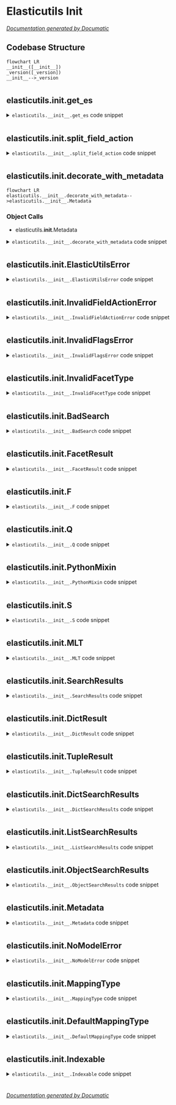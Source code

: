 # Elasticutils Init

[_Documentation generated by Documatic_](https://www.documatic.com)

<!---Documatic-section-Codebase Structure-start--->
## Codebase Structure

<!---Documatic-block-system_architecture-start--->
```mermaid
flowchart LR
__init__([__init__])
_version([_version])
__init__-->_version
```
<!---Documatic-block-system_architecture-end--->

# #
<!---Documatic-section-Codebase Structure-end--->

<!---Documatic-section-elasticutils.__init__.get_es-start--->
## elasticutils.__init__.get_es

<!---Documatic-section-get_es-start--->
<!---Documatic-block-elasticutils.__init__.get_es-start--->
<details>
	<summary><code>elasticutils.__init__.get_es</code> code snippet</summary>

```python
def get_es(urls=None, timeout=DEFAULT_TIMEOUT, force_new=False, **settings):
    urls = urls or DEFAULT_URLS
    if 'hosts' in settings:
        raise DeprecationWarning('"hosts" is deprecated in favor of "urls".')
    if not force_new:
        key = _build_key(urls, timeout, **settings)
        if key in _cached_elasticsearch:
            return _cached_elasticsearch[key]
    es = Elasticsearch(urls, timeout=timeout, **settings)
    if not force_new:
        _cached_elasticsearch[key] = es
    return es
```
</details>
<!---Documatic-block-elasticutils.__init__.get_es-end--->
<!---Documatic-section-get_es-end--->

# #
<!---Documatic-section-elasticutils.__init__.get_es-end--->

<!---Documatic-section-elasticutils.__init__.split_field_action-start--->
## elasticutils.__init__.split_field_action

<!---Documatic-section-split_field_action-start--->
<!---Documatic-block-elasticutils.__init__.split_field_action-start--->
<details>
	<summary><code>elasticutils.__init__.split_field_action</code> code snippet</summary>

```python
def split_field_action(s):
    if '__' in s:
        return s.rsplit('__', 1)
    return (s, None)
```
</details>
<!---Documatic-block-elasticutils.__init__.split_field_action-end--->
<!---Documatic-section-split_field_action-end--->

# #
<!---Documatic-section-elasticutils.__init__.split_field_action-end--->

<!---Documatic-section-elasticutils.__init__.decorate_with_metadata-start--->
## elasticutils.__init__.decorate_with_metadata

<!---Documatic-section-decorate_with_metadata-start--->
```mermaid
flowchart LR
elasticutils.__init__.decorate_with_metadata-->elasticutils.__init__.Metadata
```

### Object Calls

* elasticutils.__init__.Metadata

<!---Documatic-block-elasticutils.__init__.decorate_with_metadata-start--->
<details>
	<summary><code>elasticutils.__init__.decorate_with_metadata</code> code snippet</summary>

```python
def decorate_with_metadata(obj, result):
    obj.es_meta = Metadata(id=result.get('_id', 0), source=result.get('_source', {}), score=result.get('_score', None), type=result.get('_type', None), explanation=result.get('_explanation', {}), highlight=result.get('highlight', {}))
    obj._id = result.get('_id', 0)
    return obj
```
</details>
<!---Documatic-block-elasticutils.__init__.decorate_with_metadata-end--->
<!---Documatic-section-decorate_with_metadata-end--->

# #
<!---Documatic-section-elasticutils.__init__.decorate_with_metadata-end--->

<!---Documatic-section-elasticutils.__init__.ElasticUtilsError-start--->
## elasticutils.__init__.ElasticUtilsError

<!---Documatic-section-ElasticUtilsError-start--->
<!---Documatic-block-elasticutils.__init__.ElasticUtilsError-start--->
<details>
	<summary><code>elasticutils.__init__.ElasticUtilsError</code> code snippet</summary>

```python
class ElasticUtilsError(Exception):
    pass
```
</details>
<!---Documatic-block-elasticutils.__init__.ElasticUtilsError-end--->
<!---Documatic-section-ElasticUtilsError-end--->

# #
<!---Documatic-section-elasticutils.__init__.ElasticUtilsError-end--->

<!---Documatic-section-elasticutils.__init__.InvalidFieldActionError-start--->
## elasticutils.__init__.InvalidFieldActionError

<!---Documatic-section-InvalidFieldActionError-start--->
<!---Documatic-block-elasticutils.__init__.InvalidFieldActionError-start--->
<details>
	<summary><code>elasticutils.__init__.InvalidFieldActionError</code> code snippet</summary>

```python
class InvalidFieldActionError(ElasticUtilsError):
    pass
```
</details>
<!---Documatic-block-elasticutils.__init__.InvalidFieldActionError-end--->
<!---Documatic-section-InvalidFieldActionError-end--->

# #
<!---Documatic-section-elasticutils.__init__.InvalidFieldActionError-end--->

<!---Documatic-section-elasticutils.__init__.InvalidFlagsError-start--->
## elasticutils.__init__.InvalidFlagsError

<!---Documatic-section-InvalidFlagsError-start--->
<!---Documatic-block-elasticutils.__init__.InvalidFlagsError-start--->
<details>
	<summary><code>elasticutils.__init__.InvalidFlagsError</code> code snippet</summary>

```python
class InvalidFlagsError(ElasticUtilsError):
    pass
```
</details>
<!---Documatic-block-elasticutils.__init__.InvalidFlagsError-end--->
<!---Documatic-section-InvalidFlagsError-end--->

# #
<!---Documatic-section-elasticutils.__init__.InvalidFlagsError-end--->

<!---Documatic-section-elasticutils.__init__.InvalidFacetType-start--->
## elasticutils.__init__.InvalidFacetType

<!---Documatic-section-InvalidFacetType-start--->
<!---Documatic-block-elasticutils.__init__.InvalidFacetType-start--->
<details>
	<summary><code>elasticutils.__init__.InvalidFacetType</code> code snippet</summary>

```python
class InvalidFacetType(ElasticUtilsError):
    pass
```
</details>
<!---Documatic-block-elasticutils.__init__.InvalidFacetType-end--->
<!---Documatic-section-InvalidFacetType-end--->

# #
<!---Documatic-section-elasticutils.__init__.InvalidFacetType-end--->

<!---Documatic-section-elasticutils.__init__.BadSearch-start--->
## elasticutils.__init__.BadSearch

<!---Documatic-section-BadSearch-start--->
<!---Documatic-block-elasticutils.__init__.BadSearch-start--->
<details>
	<summary><code>elasticutils.__init__.BadSearch</code> code snippet</summary>

```python
class BadSearch(ElasticUtilsError):
    pass
```
</details>
<!---Documatic-block-elasticutils.__init__.BadSearch-end--->
<!---Documatic-section-BadSearch-end--->

# #
<!---Documatic-section-elasticutils.__init__.BadSearch-end--->

<!---Documatic-section-elasticutils.__init__.FacetResult-start--->
## elasticutils.__init__.FacetResult

<!---Documatic-section-FacetResult-start--->
<!---Documatic-block-elasticutils.__init__.FacetResult-start--->
<details>
	<summary><code>elasticutils.__init__.FacetResult</code> code snippet</summary>

```python
class FacetResult(object):

    def __init__(self, name, data, *args, **kwargs):
        if data['_type'] not in FACET_TYPES:
            raise InvalidFacetType('Facet _type "{0}". key "{1}" val "{2}"'.format(data['_type'], name, data))
        self._data = data
        self.__dict__.update(data)
        for attr in ('entries', 'ranges', 'terms'):
            if attr in data:
                self.data = getattr(self, attr)[:]
                break
        else:
            self.data = []

    def __repr__(self):
        return repr(self._data)

    def __iter__(self):
        return iter(self.data)

    def __getitem__(self, key):
        try:
            return getattr(self, key)
        except AttributeError as exc:
            raise KeyError(exc.message)
```
</details>
<!---Documatic-block-elasticutils.__init__.FacetResult-end--->
<!---Documatic-section-FacetResult-end--->

# #
<!---Documatic-section-elasticutils.__init__.FacetResult-end--->

<!---Documatic-section-elasticutils.__init__.F-start--->
## elasticutils.__init__.F

<!---Documatic-section-F-start--->
<!---Documatic-block-elasticutils.__init__.F-start--->
<details>
	<summary><code>elasticutils.__init__.F</code> code snippet</summary>

```python
class F(object):

    def __init__(self, **filters):
        """Creates an F"""
        filters = filters.items()
        if six.PY3:
            filters = list(filters)
        if len(filters) > 1:
            self.filters = [{'and': filters}]
        else:
            self.filters = filters

    def __repr__(self):
        return '<F {0}>'.format(self.filters)

    def _combine(self, other, conn='and'):
        """
        OR and AND will create a new F, with the filters from both F
        objects combined with the connector `conn`.
        """
        f = F()
        self_filters = copy.deepcopy(self.filters)
        other_filters = copy.deepcopy(other.filters)
        if not self.filters:
            f.filters = other_filters
        elif not other.filters:
            f.filters = self_filters
        elif conn in self.filters[0]:
            f.filters = self_filters
            f.filters[0][conn].extend(other_filters)
        elif conn in other.filters[0]:
            f.filters = other_filters
            f.filters[0][conn].extend(self_filters)
        else:
            f.filters = [{conn: self_filters + other_filters}]
        return f

    def __or__(self, other):
        return self._combine(other, 'or')

    def __and__(self, other):
        return self._combine(other, 'and')

    def __invert__(self):
        f = F()
        self_filters = copy.deepcopy(self.filters)
        if len(self_filters) == 0:
            f.filters = []
        elif len(self_filters) == 1 and isinstance(self_filters[0], dict) and self_filters[0].get('not', {}).get('filter', {}):
            f.filters = self_filters[0]['not']['filter']
        else:
            f.filters = [{'not': {'filter': self_filters}}]
        return f
```
</details>
<!---Documatic-block-elasticutils.__init__.F-end--->
<!---Documatic-section-F-end--->

# #
<!---Documatic-section-elasticutils.__init__.F-end--->

<!---Documatic-section-elasticutils.__init__.Q-start--->
## elasticutils.__init__.Q

<!---Documatic-section-Q-start--->
<!---Documatic-block-elasticutils.__init__.Q-start--->
<details>
	<summary><code>elasticutils.__init__.Q</code> code snippet</summary>

```python
class Q(object):

    def __init__(self, **queries):
        """Creates a Q"""
        self.should_q = []
        self.must_q = []
        self.must_not_q = []
        should_flag = queries.pop('should', False)
        must_flag = queries.pop('must', False)
        must_not_flag = queries.pop('must_not', False)
        if should_flag + must_flag + must_not_flag > 1:
            raise InvalidFlagsError('Either should, must or must_not can be True, but not more than one.')
        if should_flag:
            self.should_q.extend(queries.items())
        elif must_not_flag:
            self.must_not_q.extend(queries.items())
        else:
            self.must_q.extend(queries.items())

    def __repr__(self):
        return '<Q should={0} must={1} must_not={2}>'.format(self.should_q, self.must_q, self.must_not_q)

    def __add__(self, other):
        q = Q()
        q.should_q = list(self.should_q)
        q.must_q = list(self.must_q)
        q.must_not_q = list(self.must_not_q)
        q.should_q.extend(other.should_q)
        q.must_q.extend(other.must_q)
        q.must_not_q.extend(other.must_not_q)
        return q

    def __eq__(self, other):
        return sorted(self.should_q) == sorted(other.should_q) and sorted(self.must_q) == sorted(other.must_q) and (sorted(self.must_not_q) == sorted(other.must_not_q))
```
</details>
<!---Documatic-block-elasticutils.__init__.Q-end--->
<!---Documatic-section-Q-end--->

# #
<!---Documatic-section-elasticutils.__init__.Q-end--->

<!---Documatic-section-elasticutils.__init__.PythonMixin-start--->
## elasticutils.__init__.PythonMixin

<!---Documatic-section-PythonMixin-start--->
<!---Documatic-block-elasticutils.__init__.PythonMixin-start--->
<details>
	<summary><code>elasticutils.__init__.PythonMixin</code> code snippet</summary>

```python
class PythonMixin(object):

    def to_python(self, obj):
        """Converts strings in a data structure to Python types

        It converts datetime-ish things to Python datetimes.

        Override if you want something different.

        :arg obj: Python datastructure

        :returns: Python datastructure with strings converted to
            Python types

        .. Note::

           This does the conversion in-place!

        """
        if isinstance(obj, string_types):
            if len(obj) == 26:
                try:
                    return datetime.strptime(obj, '%Y-%m-%dT%H:%M:%S.%f')
                except (TypeError, ValueError):
                    pass
            elif len(obj) == 19:
                try:
                    return datetime.strptime(obj, '%Y-%m-%dT%H:%M:%S')
                except (TypeError, ValueError):
                    pass
            elif len(obj) == 10:
                try:
                    return datetime.strptime(obj, '%Y-%m-%d')
                except (TypeError, ValueError):
                    pass
        elif isinstance(obj, dict):
            for (key, val) in obj.items():
                obj[key] = self.to_python(val)
        elif isinstance(obj, list):
            return [self.to_python(item) for item in obj]
        return obj
```
</details>
<!---Documatic-block-elasticutils.__init__.PythonMixin-end--->
<!---Documatic-section-PythonMixin-end--->

# #
<!---Documatic-section-elasticutils.__init__.PythonMixin-end--->

<!---Documatic-section-elasticutils.__init__.S-start--->
## elasticutils.__init__.S

<!---Documatic-section-S-start--->
<!---Documatic-block-elasticutils.__init__.S-start--->
<details>
	<summary><code>elasticutils.__init__.S</code> code snippet</summary>

```python
class S(PythonMixin):

    def __init__(self, type_=None):
        """Create and return an S.

        :arg type_: class; the MappingType for this S

        """
        self.type = type_
        self.steps = []
        self.start = 0
        self.stop = None
        self.as_list = self.as_dict = False
        self.field_boosts = {}
        self._results_cache = None

    def __repr__(self):
        try:
            return '<S {0}>'.format(repr(self.build_search()))
        except RuntimeError:
            return repr(self.steps)

    def _clone(self, next_step=None):
        new = self.__class__(self.type)
        new.steps = list(self.steps)
        if next_step:
            new.steps.append(next_step)
        new.start = self.start
        new.stop = self.stop
        new.field_boosts = self.field_boosts.copy()
        return new

    def es(self, **settings):
        """Return a new S with specified Elasticsearch settings.

        This allows you to configure the Elasticsearch object that gets
        used to execute the search.

        :arg settings: the settings you'd use to build the
            Elasticsearch---same as what you'd pass to
            :py:func:`get_es`.

        """
        return self._clone(next_step=('es', settings))

    def indexes(self, *indexes):
        """
        Return a new S instance that will search specified indexes.
        """
        return self._clone(next_step=('indexes', indexes))

    def doctypes(self, *doctypes):
        """
        Return a new S instance that will search specified doctypes.

        .. Note::

           Elasticsearch calls these "mapping types". It's the name
           associated with a mapping.
        """
        return self._clone(next_step=('doctypes', doctypes))

    def explain(self, value=True):
        """
        Return a new S instance with explain set.
        """
        return self._clone(next_step=('explain', value))

    def values_list(self, *fields):
        """Return a new S instance that returns ListSearchResults.

        :arg fields: the list of fields to have in the results.

            With no arguments, passes ``fields=*`` and returns values
            for any fields you have marked as "stored = True" for that
            mapping.

            With arguments, passes those field arguments via
            ``fields`` and returns a list of tuples with values in the
            order specified.

        For example (assume id, name and age are stored fields):

        >>> list(S().values_list())
        [([1], ['fred'], [40]), ([2], ['brian'], [30]), ...]
        >>> list(S().values_list('id', 'name'))
        [([1], ['fred']), ([2], ['brian']), ([3], ['james'])]
        >>> list(S().values_list('name', 'id'))
        [(['fred'], [1]), (['brian'], [2]), (['james'], [3])]

        .. Note::

            If you do not specify any fields and you have no fields
            marked as stored, then you will get back the ``_id`` and
            ``_type`` of each result and that's it.

        """
        return self._clone(next_step=('values_list', fields))

    def values_dict(self, *fields):
        """Return a new S instance that returns DictSearchResults.

        :arg fields: the list of fields to have in the results.

            With no arguments, passes ``fields=*`` and returns values
            for any fields you have marked as "stored = True" for that
            mapping.

            With arguments, passes those field arguments via
            ``fields`` and returns a list of dicts with the specified
            fields.

        For example (assuming id, name and age are stored):

        >>> list(S().values_dict())
        [{'id': [1], 'name': ['fred'], 'age': [40]}, ...]
        >>> list(S().values_dict('id', 'name'))
        [{'id': [1], 'name': ['fred']}, ...]

        .. Note::

            If you do not specify any fields and you have no fields
            marked as stored, then you will get back the ``_id`` and
            ``_type`` of each result and that's it.

        """
        return self._clone(next_step=('values_dict', fields))

    def order_by(self, *fields):
        """
        Return a new S instance with results ordered as specified

        You can change the order search results by specified fields::

            q = (S().query(title='trucks')
                    .order_by('title')


        This orders search results by the `title` field in ascending
        order.

        If you want to sort by descending order, prepend a ``-``::

            q = (S().query(title='trucks')
                    .order_by('-title')


        You can also sort by the computed field ``_score`` or pass a dict as
        a sort field in order to use more advanced sort options.  Read the
        Elasticsearch documentation for details.

        .. Note::

           Calling this again will overwrite previous ``.order_by()``
           calls.

        """
        return self._clone(next_step=('order_by', fields))

    def query(self, *queries, **kw):
        """
        Return a new S instance with query args combined with existing
        set in a must boolean query.

        :arg queries: instances of Q
        :arg kw: queries in the form of ``field__action=value``

        There are three special flags you can use:

        * ``must=True``: Specifies that the queries and kw queries
          **must match** in order for a document to be in the result.

          If you don't specify a special flag, this is the default.

        * ``should=True``: Specifies that the queries and kw queries
          **should match** in order for a document to be in the result.

        * ``must_not=True``: Specifies the queries and kw queries
          **must not match** in order for a document to be in the result.

        These flags work by putting those queries in the appropriate
        clause of an Elasticsearch boolean query.

        Examples:

        >>> s = S().query(foo='bar')
        >>> s = S().query(Q(foo='bar'))
        >>> s = S().query(foo='bar', bat__match='baz')
        >>> s = S().query(foo='bar', should=True)
        >>> s = S().query(foo='bar', should=True).query(baz='bat', must=True)

        Notes:

        1. Don't specify multiple special flags, but if you did, `should`
           takes precedence.
        2. If you don't specify any, it defaults to `must`.
        3. You can specify special flags in the
           :py:class:`elasticutils.Q`, too. If you're building your
           query incrementally, using :py:class:`elasticutils.Q` helps
           a lot.

        See the documentation on :py:class:`elasticutils.Q` for more
        details on composing queries with Q.

        See the documentation on :py:class:`elasticutils.S` for more
        details on adding support for more query types.

        """
        q = Q()
        for query in queries:
            q += query
        if 'or_' in kw:
            or_query = kw.pop('or_')
            or_query['should'] = True
            q += Q(**or_query)
        q += Q(**kw)
        return self._clone(next_step=('query', q))

    def query_raw(self, query):
        """
        Return a new S instance with a query_raw.

        :arg query: Python dict specifying the complete query to send
            to Elasticsearch

        Example::

            S().query_raw({'match': {'title': 'example'}})


        .. Note::

           If there's a query_raw in your S, then that's your
           query. All ``.query()``, ``.demote()``, ``.boost()`` and
           anything else that affects the query clause is ignored.

        """
        return self._clone(next_step=('query_raw', query))

    def filter(self, *filters, **kw):
        """
        Return a new S instance with filter args combined with
        existing set with AND.

        :arg filters: this will be instances of F
        :arg kw: this will be in the form of ``field__action=value``

        Examples:

        >>> s = S().filter(foo='bar')
        >>> s = S().filter(F(foo='bar'))
        >>> s = S().filter(foo='bar', bat='baz')
        >>> s = S().filter(foo='bar').filter(bat='baz')

        By default, everything is combined using AND. If you provide
        multiple filters in a single filter call, those are ANDed
        together. If you provide multiple filters in multiple filter
        calls, those are ANDed together.

        If you want something different, use the F class which supports
        ``&`` (and), ``|`` (or) and ``~`` (not) operators. Then call
        filter once with the resulting F instance.

        See the documentation on :py:class:`elasticutils.F` for more
        details on composing filters with F.

        See the documentation on :py:class:`elasticutils.S` for more
        details on adding support for new filter types.

        """
        items = kw.items()
        if six.PY3:
            items = list(items)
        return self._clone(next_step=('filter', list(filters) + items))

    def filter_raw(self, filter_):
        """
        Return a new S instance with a filter_raw.

        :arg filter_: Python dict specifying the complete filter to send
            to Elasticsearch

        Example::

            S().filter_raw({'term': {'title': 'example'}})


        .. Note::

           If there's a filter_raw in your S, then that's your
           filter. All ``.filter()`` and anything else that affects the
           filter clause is ignored.
        """
        return self._clone(next_step=('filter_raw', filter_))

    def boost(self, **kw):
        """
        Return a new S instance with field boosts.

        ElasticUtils allows you to specify query-time field boosts
        with ``.boost()``. It takes a set of arguments where the keys
        are either field names or field name + ``__`` + field action.

        Examples::

            q = (S().query(title='taco trucks',
                           description__match='awesome')
                    .boost(title=4.0, description__match=2.0))


        If the key is a field name, then the boost will apply to all
        query bits that have that field name. For example::

            q = (S().query(title='trucks',
                           title__prefix='trucks',
                           title__fuzzy='trucks')
                    .boost(title=4.0))


        applies a 4.0 boost to all three query bits because all three
        query bits are for the title field name.

        If the key is a field name and field action, then the boost
        will apply only to that field name and field action. For
        example::

            q = (S().query(title='trucks',
                           title__prefix='trucks',
                           title__fuzzy='trucks')
                    .boost(title__prefix=4.0))


        will only apply the 4.0 boost to title__prefix.

        Boosts are relative to one another and all boosts default to
        1.0.

        For example, if you had::

            qs = (S().boost(title=4.0, summary=2.0)
                     .query(title__match=value,
                            summary__match=value,
                            content__match=value,
                            should=True))


        ``title__match`` would be boosted twice as much as
        ``summary__match`` and ``summary__match`` twice as much as
        ``content__match``.

        """
        new = self._clone()
        new.field_boosts.update(kw)
        return new

    def demote(self, amount_, *queries, **kw):
        """
        Returns a new S instance with boosting query and demotion.

        You can demote documents that match query criteria::

            q = (S().query(title='trucks')
                    .demote(0.5, description__match='gross'))

            q = (S().query(title='trucks')
                    .demote(0.5, Q(description__match='gross')))

        This is implemented using the boosting query in
        Elasticsearch. Anything you specify with ``.query()`` goes
        into the positive section. The negative query and negative
        boost portions are specified as the first and second arguments
        to ``.demote()``.

        .. Note::

           Calling this again will overwrite previous ``.demote()``
           calls.

        """
        q = Q()
        for query in queries:
            q += query
        q += Q(**kw)
        return self._clone(next_step=('demote', (amount_, q)))

    def facet(self, *args, **kw):
        """
        Return a new S instance with facet args combined with existing
        set.

        :arg args: The list of facets to return.

        Additional keyword options:

        * ``size`` -- Maximum number of terms to return for each facet.

        """
        return self._clone(next_step=('facet', (args, kw)))

    def facet_raw(self, **kw):
        """
        Return a new S instance with raw facet args combined with
        existing set.
        """
        items = kw.items()
        if six.PY3:
            items = list(items)
        return self._clone(next_step=('facet_raw', items))

    def highlight(self, *fields, **kwargs):
        """Set highlight/excerpting with specified options.

        :arg fields: The list of fields to highlight. If the field is
            None, then the highlight is cleared.

        Additional keyword options:

        * ``pre_tags`` -- List of tags before highlighted portion
        * ``post_tags`` -- List of tags after highlighted portion

        Results will have a ``highlight`` attribute on the ``es_meta``
        object which contains the highlighted field excerpts.

        For example::

            q = (S().query(title__match='crash', content__match='crash')
                    .highlight('title', 'content'))

            for result in q:
                print result.es_meta.highlight['title']
                print result.es_meta.highlight['content']


        If you pass in ``None``, it will clear the highlight.

        For example, this search won't highlight anything::

            q = (S().query(title__match='crash')
                    .highlight('title')          # highlights 'title' field
                    .highlight(None))            # clears highlight


        .. Note::

           Calling this again will overwrite previous ``.highlight()``
           calls.

        .. Note::

           Make sure the fields you're highlighting are indexed
           correctly.  Read the Elasticsearch documentation for
           details.

        """
        return self._clone(next_step=('highlight', (fields, kwargs)))

    def search_type(self, search_type):
        """Set Elasticsearch search type for distributed search behaviour.

        :arg search_type: The search type to set.

        The search type affects how much results are fetched from each shard,
        and how are they then merged back. This can affect the accuracy of the
        results and the execution speed.

        For the list of possible values and additional documentation,
        consult the Elasticsearch reference:
        http://www.elasticsearch.org/guide/en/elasticsearch/reference/current/search-request-search-type.html

        If called multiple times, the last search type will be in effect.

        """
        return self._clone(next_step=('search_type', search_type))

    def suggest(self, name, term, **kwargs):
        """Set suggestion options.

        :arg name: The name to use for the suggestions.
        :arg term: The term to suggest similar looking terms for.

        Additional keyword options:

        * ``field`` -- The field to base suggestions upon, defaults to _all

        Results will have a ``_suggestions`` property containing the
        suggestions for all terms.

        .. Note::

           Suggestions are only supported since Elasticsearch 0.90.

           Calling this multiple times will add multiple suggest clauses to
           the query.
        """
        return self._clone(next_step=('suggest', (name, term, kwargs)))

    def extra(self, **kw):
        """
        Return a new S instance with extra args combined with existing
        set.
        """
        new = self._clone()
        actions = ['values_list', 'values_dict', 'order_by', 'query', 'filter', 'facet']
        for (key, vals) in kw.items():
            assert key in actions
            if hasattr(vals, 'items'):
                new.steps.append((key, vals.items()))
            else:
                new.steps.append((key, vals))
        return new

    def __getitem__(self, k):
        """Handles slice and indexes for Elasticsearch results"""
        new = self._clone()
        if isinstance(k, slice):
            (new.start, new.stop) = (k.start or 0, k.stop)
            return new
        else:
            (new.start, new.stop) = (k, k + 1)
            return list(new)[0]

    def build_search(self):
        """Builds the Elasticsearch search body represented by this S.

        Loop over self.steps to build the search body that will be
        sent to Elasticsearch. This returns a Python dict.

        If you want the JSON that actually gets sent, then pass the return
        value through :py:func:`elasticutils.utils.to_json`.

        :returns: a Python dict

        """
        filters = []
        filters_raw = None
        queries = []
        query_raw = None
        sort = []
        dict_fields = set()
        list_fields = set()
        facets = {}
        facets_raw = {}
        demote = None
        highlight_fields = set()
        highlight_options = {}
        suggestions = {}
        explain = False
        as_list = as_dict = False
        search_type = None
        for (action, value) in self.steps:
            if action == 'order_by':
                sort = []
                for key in value:
                    if isinstance(key, string_types) and key.startswith('-'):
                        sort.append({key[1:]: 'desc'})
                    else:
                        sort.append(key)
            elif action == 'values_list':
                if not value:
                    list_fields = set()
                else:
                    list_fields |= set(value)
                (as_list, as_dict) = (True, False)
            elif action == 'values_dict':
                if not value:
                    dict_fields = set()
                else:
                    dict_fields |= set(value)
                (as_list, as_dict) = (False, True)
            elif action == 'explain':
                explain = value
            elif action == 'query':
                queries.append(value)
            elif action == 'query_raw':
                query_raw = value
            elif action == 'demote':
                demote = value
            elif action == 'filter':
                filters.extend(self._process_filters(value))
            elif action == 'filter_raw':
                filters_raw = value
            elif action == 'facet':
                facets.update(_process_facets(*value))
            elif action == 'facet_raw':
                facets_raw.update(dict(value))
            elif action == 'highlight':
                if value[0] == (None,):
                    highlight_fields = set()
                else:
                    highlight_fields |= set(value[0])
                highlight_options.update(value[1])
            elif action == 'search_type':
                search_type = value
            elif action == 'suggest':
                suggestions[value[0]] = (value[1], value[2])
            elif action in ('es', 'indexes', 'doctypes', 'boost'):
                pass
            else:
                raise NotImplementedError(action)
        qs = {}
        if filters_raw:
            qs['filter'] = filters_raw
        elif len(filters) > 1:
            qs['filter'] = {'and': filters}
        elif filters:
            qs['filter'] = filters[0]
        if query_raw:
            qs['query'] = query_raw
        else:
            pq = self._process_queries(queries)
            if demote is not None:
                qs['query'] = {'boosting': {'negative': self._process_queries([demote[1]]), 'negative_boost': demote[0]}}
                if pq:
                    qs['query']['boosting']['positive'] = pq
            elif pq:
                qs['query'] = pq
        if as_list:
            fields = qs['fields'] = list(list_fields) if list_fields else ['*']
        elif as_dict:
            fields = qs['fields'] = list(dict_fields) if dict_fields else ['*']
        else:
            fields = set()
        if facets:
            qs['facets'] = facets
            for facet in facets.values():
                if facet.get('facet_filter', 1) is None and 'filter' in qs:
                    facet['facet_filter'] = qs['filter']
        if facets_raw:
            qs.setdefault('facets', {}).update(facets_raw)
        if sort:
            qs['sort'] = sort
        if self.start:
            qs['from'] = self.start
        if self.stop is not None:
            qs['size'] = self.stop - self.start
        if highlight_fields:
            qs['highlight'] = self._build_highlight(highlight_fields, highlight_options)
        if explain:
            qs['explain'] = True
        for (suggestion, (term, kwargs)) in six.iteritems(suggestions):
            qs.setdefault('suggest', {})[suggestion] = {'text': term, 'term': {'field': kwargs.get('field', '_all')}}
        (self.fields, self.as_list, self.as_dict) = (fields, as_list, as_dict)
        self.search_type = search_type
        return qs

    def _build_highlight(self, fields, options):
        """Return the portion of the query that controls highlighting."""
        ret = {'fields': dict(((f, {}) for f in fields)), 'order': 'score'}
        ret.update(options)
        return ret

    def _process_filters(self, filters):
        """Takes a list of filters and returns ES JSON API

        :arg filters: list of F, (key, val) tuples, or dicts

        :returns: list of ES JSON API filters

        """
        rv = []
        for f in filters:
            if isinstance(f, F):
                if f.filters:
                    rv.extend(self._process_filters(f.filters))
                    continue
            elif isinstance(f, dict):
                if six.PY3:
                    key = list(f.keys())[0]
                else:
                    key = f.keys()[0]
                val = f[key]
                key = key.strip('_')
                if key not in ('or', 'and', 'not', 'filter'):
                    raise InvalidFieldActionError('%s is not a valid connector' % f.keys()[0])
                if 'filter' in val:
                    filter_filters = self._process_filters(val['filter'])
                    if len(filter_filters) == 1:
                        filter_filters = filter_filters[0]
                    rv.append({key: {'filter': filter_filters}})
                else:
                    rv.append({key: self._process_filters(val)})
            else:
                (key, val) = f
                (key, field_action) = split_field_action(key)
                handler_name = 'process_filter_{0}'.format(field_action)
                if field_action and hasattr(self, handler_name):
                    rv.append(getattr(self, handler_name)(key, val, field_action))
                elif key.strip('_') in ('or', 'and', 'not'):
                    connector = key.strip('_')
                    rv.append({connector: self._process_filters(val.items())})
                elif field_action is None:
                    if val is None:
                        rv.append({'missing': {'field': key, 'null_value': True}})
                    else:
                        rv.append({'term': {key: val}})
                elif field_action in ('startswith', 'prefix'):
                    rv.append({'prefix': {key: val}})
                elif field_action == 'in':
                    rv.append({'in': {key: val}})
                elif field_action in RANGE_ACTIONS:
                    rv.append({'range': {key: {field_action: val}}})
                elif field_action == 'range':
                    (lower, upper) = val
                    rv.append({'range': {key: {'gte': lower, 'lte': upper}}})
                elif field_action == 'distance':
                    (distance, latitude, longitude) = val
                    rv.append({'geo_distance': {'distance': distance, key: [longitude, latitude]}})
                else:
                    raise InvalidFieldActionError('%s is not a valid field action' % field_action)
        return rv

    def _process_query(self, query):
        """Takes a key/val pair and returns the Elasticsearch code for it"""
        (key, val) = query
        (field_name, field_action) = split_field_action(key)
        boost = self.field_boosts.get(key)
        if boost is None:
            boost = self.field_boosts.get(field_name)
        handler_name = 'process_query_{0}'.format(field_action)
        if field_action and hasattr(self, handler_name):
            return getattr(self, handler_name)(field_name, val, field_action)
        elif field_action in QUERY_ACTION_MAP:
            return {QUERY_ACTION_MAP[field_action]: _boosted_value(field_name, field_action, key, val, boost)}
        elif field_action == 'query_string':
            return {'query_string': {'default_field': field_name, 'query': val}}
        elif field_action in RANGE_ACTIONS:
            return {'range': {field_name: _boosted_value(field_action, field_action, key, val, boost)}}
        elif field_action == 'range':
            (lower, upper) = val
            value = {'gte': lower, 'lte': upper}
            if boost:
                value['boost'] = boost
            return {'range': {field_name: value}}
        raise InvalidFieldActionError('%s is not a valid field action' % field_action)

    def _process_queries(self, queries):
        """Takes a list of queries and returns query clause value

        :arg queries: list of Q instances

        :returns: dict which is the query clause value

        """
        new_q = Q()
        for query in queries:
            new_q += query
        should_q = [self._process_query(query) for query in new_q.should_q]
        must_q = [self._process_query(query) for query in new_q.must_q]
        must_not_q = [self._process_query(query) for query in new_q.must_not_q]
        if len(must_q) > 1 or len(should_q) + len(must_not_q) > 0:
            bool_query = {}
            if must_q:
                bool_query['must'] = must_q
            if should_q:
                bool_query['should'] = should_q
            if must_not_q:
                bool_query['must_not'] = must_not_q
            return {'bool': bool_query}
        if must_q:
            return must_q[0]
        return {}

    def get_results_class(self):
        """Returns the results class to use

        The results class should be a subclass of SearchResults.

        """
        if self.as_list:
            return ListSearchResults
        elif self.as_dict:
            return DictSearchResults
        else:
            return ObjectSearchResults

    def _do_search(self):
        """
        Perform the search, then convert that raw format into a
        SearchResults instance and return it.
        """
        if self._results_cache is None:
            response = self.raw()
            ResultsClass = self.get_results_class()
            results = self.to_python(response.get('hits', {}).get('hits', []))
            self._results_cache = ResultsClass(self.type, response, results, self.fields)
        return self._results_cache

    def get_es(self, default_builder=get_es):
        """Returns the Elasticsearch object to use.

        :arg default_builder: The function that takes a bunch of
            arguments and generates a elasticsearch Elasticsearch
            object.

        .. Note::

           If you desire special behavior regarding building the
           Elasticsearch object for this S, subclass S and override
           this method.

        """
        args = {}
        for (action, value) in self.steps:
            if action == 'es':
                args.update(**value)
        return default_builder(**args)

    def get_indexes(self, default_indexes=DEFAULT_INDEXES):
        """Returns the list of indexes to act on."""
        for (action, value) in reversed(self.steps):
            if action == 'indexes':
                return list(value)
        if self.type is not None:
            indexes = self.type.get_index()
            if isinstance(indexes, string_types):
                indexes = [indexes]
            return indexes
        return default_indexes

    def get_doctypes(self, default_doctypes=DEFAULT_DOCTYPES):
        """Returns the list of doctypes to use."""
        for (action, value) in reversed(self.steps):
            if action == 'doctypes':
                return list(value)
        if self.type is not None:
            return [self.type.get_mapping_type_name()]
        return default_doctypes

    def raw(self):
        """
        Build query and passes to Elasticsearch, then returns the raw
        format returned.
        """
        qs = self.build_search()
        es = self.get_es()
        index = self.get_indexes()
        doc_type = self.get_doctypes()
        if doc_type and (not index):
            raise BadSearch('You must specify an index if you are specifying doctypes.')
        extra_search_kwargs = {}
        if self.search_type:
            extra_search_kwargs['search_type'] = self.search_type
        hits = es.search(body=qs, index=self.get_indexes(), doc_type=self.get_doctypes(), **extra_search_kwargs)
        log.debug('[%s] %s' % (hits['took'], qs))
        return hits

    def count(self):
        """
        Returns the total number of results Elasticsearch thinks will
        match this search.

        :returns: integer

        For example:

        >>> all_jimmies = S().query(name__prefix='Jimmy').count()

        """
        if self._results_cache is not None:
            return self._results_cache.count
        else:
            return self[:0].raw()['hits']['total']

    def __len__(self):
        """Executes search and returns the number of results you'd get.

        Executes search and returns number of results returned as an
        integer.

        :returns: integer

        For example:

        >>> some_s = S().query(name__prefix='Jimmy')
        >>> length = len(some_s)

        This is very different than calling
        :py:meth:`elasticutils.S.count`. If you call
        :py:meth:`elasticutils.S.count` you get the total number of
        results that Elasticsearch thinks matches your search. If you
        call ``len()``, then you get the number of results you got
        from the search which factors in slices and default from and
        size values.

        """
        return len(self._do_search())

    def all(self):
        """No-op that returns a clone of self

        This is here to make it more Django QuerySet-like and work
        with better with things that accept QuerySets.

        """
        return self._clone()

    def everything(self):
        """Executes search and returns ALL search results.

        :returns: `SearchResults` instance

        For example:

        >>> s = S().query(name__prefix='Jimmy')
        >>> all_results = s.everything()

        .. Warning::

           This returns ALL possible search results. The way it does
           this is by calling ``.count()`` first to figure out how
           many to return, then by slicing by that size and returning
           ALL possible search results.

           Don't use this if you've got 1000s of results!

        """
        count = self.count()
        return self[:count].execute()

    def execute(self):
        """
        Executes search and returns a `SearchResults` object.

        :returns: `SearchResults` instance

        For example:

        >>> s = S().query(name__prefix='Jimmy')
        >>> results = s.execute()
        """
        return self._do_search()

    def __iter__(self):
        """
        Executes search and returns an iterator of results.

        :returns: iterator of results

        For example:

        >>> s = S().query(name__prefix='Jimmy')
        >>> for obj in s.execute():
        ...     print obj['id']
        ...

        """
        return iter(self._do_search())

    def _raw_facets(self):
        return self._do_search().response.get('facets', {})

    def facet_counts(self):
        """
        Executes search and returns facet counts.

        Example:

        >>> s = S().query(name__prefix='Jimmy')
        >>> facet_counts = s.facet_counts()

        """
        return _facet_counts(self._raw_facets().items())

    def suggestions(self):
        """
        Executes search and returns suggestions.

        >>> s = S().query(name='Aice').suggest(name='Aice')
        >>> suggestions = s.suggestions()['name']

        .. Note::

           Suggestions are only supported since Elasticsearch 0.90.

        """
        return self._do_search().response.get('suggest', {})
```
</details>
<!---Documatic-block-elasticutils.__init__.S-end--->
<!---Documatic-section-S-end--->

# #
<!---Documatic-section-elasticutils.__init__.S-end--->

<!---Documatic-section-elasticutils.__init__.MLT-start--->
## elasticutils.__init__.MLT

<!---Documatic-section-MLT-start--->
<!---Documatic-block-elasticutils.__init__.MLT-start--->
<details>
	<summary><code>elasticutils.__init__.MLT</code> code snippet</summary>

```python
class MLT(PythonMixin):

    def __init__(self, id_, s=None, mlt_fields=None, index=None, doctype=None, es=None, **query_params):
        """
        When the MLT is evaluated, it generates a list of dict results.

        :arg id_: The id of the document we want to find more like.
        :arg s: An instance of an S. Allows you to pass in a query which
            will be used as the body of the more-like-this request.
        :arg mlt_fields: A list of fields to look at for more like this.
        :arg index: The index to use. Falls back to the first index
            listed in s.get_indexes().
        :arg doctype: The doctype to use. Falls back to the first
            doctype listed in s.get_doctypes().
        :arg es: The `Elasticsearch` object to use. If you don't
            provide one, then it will create one for you.
        :arg query_params: Any additional query parameters for the
            more like this call.

        .. Note::

           You must specify either an `s` or the `index` and `doctype`
           arguments. Omitting them will result in a `ValueError`.

        """
        if s is None and (index is None or doctype is None):
            raise ValueError('Either you must provide a valid s or index and doc_type')
        if 'fields' in query_params:
            raise DeprecationWarning('"fields" argument is deprecated for "mlt_fields"')
        self.s = s
        if s is not None:
            self.index = index or s.get_indexes()[0]
            self.doctype = doctype or s.get_doctypes()[0]
            self.type = s.type
        else:
            self.index = index
            self.doctype = doctype
            self.type = None
        self.id = id_
        self.mlt_fields = mlt_fields
        self.es = es
        self.query_params = query_params
        self._results_cache = None

    def __iter__(self):
        return iter(self._do_search())

    def __len__(self):
        return len(self._do_search())

    def get_es(self):
        """Returns an `Elasticsearch`.

        * If there's an s, then it returns that `Elasticsearch`.
        * If the es was provided in the constructor, then it returns
          that `Elasticsearch`.
        * Otherwise, it creates a new `Elasticsearch` and returns
          that.

        Override this if that behavior isn't correct for you.

        """
        if self.s:
            return self.s.get_es()
        return self.es or get_es()

    def raw(self):
        """
        Build query and passes to `Elasticsearch`, then returns the raw
        format returned.
        """
        es = self.get_es()
        params = dict(self.query_params)
        mlt_fields = self.mlt_fields or params.pop('mlt_fields', [])
        body = self.s.build_search() if self.s else ''
        hits = es.mlt(index=self.index, doc_type=self.doctype, id=self.id, mlt_fields=mlt_fields, body=body, **params)
        log.debug(hits)
        return hits

    def _do_search(self):
        """
        Perform the mlt call, then convert that raw format into a
        SearchResults instance and return it.
        """
        if self._results_cache is None:
            response = self.raw()
            results = self.to_python(response.get('hits', {}).get('hits', []))
            self._results_cache = DictSearchResults(self.type, response, results, None)
        return self._results_cache
```
</details>
<!---Documatic-block-elasticutils.__init__.MLT-end--->
<!---Documatic-section-MLT-end--->

# #
<!---Documatic-section-elasticutils.__init__.MLT-end--->

<!---Documatic-section-elasticutils.__init__.SearchResults-start--->
## elasticutils.__init__.SearchResults

<!---Documatic-section-SearchResults-start--->
<!---Documatic-block-elasticutils.__init__.SearchResults-start--->
<details>
	<summary><code>elasticutils.__init__.SearchResults</code> code snippet</summary>

```python
class SearchResults(object):

    def __init__(self, type, response, results, fields):
        self.type = type
        self.response = response
        self.took = response.get('took', 0)
        self.count = response.get('hits', {}).get('total', 0)
        self.facets = _facet_counts(response.get('facets', {}).items())
        self.results = results
        self.fields = fields
        self.set_objects(self.results)

    def set_objects(self, hits):
        raise NotImplementedError()

    def __iter__(self):
        return iter(self.objects)

    def __len__(self):
        return len(self.objects)
```
</details>
<!---Documatic-block-elasticutils.__init__.SearchResults-end--->
<!---Documatic-section-SearchResults-end--->

# #
<!---Documatic-section-elasticutils.__init__.SearchResults-end--->

<!---Documatic-section-elasticutils.__init__.DictResult-start--->
## elasticutils.__init__.DictResult

<!---Documatic-section-DictResult-start--->
<!---Documatic-block-elasticutils.__init__.DictResult-start--->
<details>
	<summary><code>elasticutils.__init__.DictResult</code> code snippet</summary>

```python
class DictResult(dict):
    pass
```
</details>
<!---Documatic-block-elasticutils.__init__.DictResult-end--->
<!---Documatic-section-DictResult-end--->

# #
<!---Documatic-section-elasticutils.__init__.DictResult-end--->

<!---Documatic-section-elasticutils.__init__.TupleResult-start--->
## elasticutils.__init__.TupleResult

<!---Documatic-section-TupleResult-start--->
<!---Documatic-block-elasticutils.__init__.TupleResult-start--->
<details>
	<summary><code>elasticutils.__init__.TupleResult</code> code snippet</summary>

```python
class TupleResult(tuple):
    pass
```
</details>
<!---Documatic-block-elasticutils.__init__.TupleResult-end--->
<!---Documatic-section-TupleResult-end--->

# #
<!---Documatic-section-elasticutils.__init__.TupleResult-end--->

<!---Documatic-section-elasticutils.__init__.DictSearchResults-start--->
## elasticutils.__init__.DictSearchResults

<!---Documatic-section-DictSearchResults-start--->
<!---Documatic-block-elasticutils.__init__.DictSearchResults-start--->
<details>
	<summary><code>elasticutils.__init__.DictSearchResults</code> code snippet</summary>

```python
class DictSearchResults(SearchResults):

    def set_objects(self, results):

        def listify(d):
            return dict([(key, val if isinstance(val, list) else [val]) for (key, val) in d.items()])
        if results:
            if 'fields' in results[0]:
                objs = [(r['fields'], r) for r in results]
            elif '_source' in results[0]:
                objs = [(r['_source'], r) for r in results]
            else:
                objs = [({'_id': r['_id'], '_type': r['_type']}, r) for r in results]
        else:
            objs = []
        self.objects = [decorate_with_metadata(DictResult(listify(obj)), r) for (obj, r) in objs]
```
</details>
<!---Documatic-block-elasticutils.__init__.DictSearchResults-end--->
<!---Documatic-section-DictSearchResults-end--->

# #
<!---Documatic-section-elasticutils.__init__.DictSearchResults-end--->

<!---Documatic-section-elasticutils.__init__.ListSearchResults-start--->
## elasticutils.__init__.ListSearchResults

<!---Documatic-section-ListSearchResults-start--->
<!---Documatic-block-elasticutils.__init__.ListSearchResults-start--->
<details>
	<summary><code>elasticutils.__init__.ListSearchResults</code> code snippet</summary>

```python
class ListSearchResults(SearchResults):

    def set_objects(self, results):

        def listify(values):
            return [val if isinstance(val, list) else [val] for val in values]
        if results:
            if 'fields' in results[0]:
                objs = [(r['fields'].values(), r) for r in results]
            elif '_source' in results[0]:
                objs = [(r['_source'].values(), r) for r in results]
            else:
                objs = [((r['_id'], r['_type']), r) for r in results]
        else:
            objs = []
        self.objects = [decorate_with_metadata(TupleResult(listify(obj)), r) for (obj, r) in objs]
```
</details>
<!---Documatic-block-elasticutils.__init__.ListSearchResults-end--->
<!---Documatic-section-ListSearchResults-end--->

# #
<!---Documatic-section-elasticutils.__init__.ListSearchResults-end--->

<!---Documatic-section-elasticutils.__init__.ObjectSearchResults-start--->
## elasticutils.__init__.ObjectSearchResults

<!---Documatic-section-ObjectSearchResults-start--->
<!---Documatic-block-elasticutils.__init__.ObjectSearchResults-start--->
<details>
	<summary><code>elasticutils.__init__.ObjectSearchResults</code> code snippet</summary>

```python
class ObjectSearchResults(SearchResults):

    def set_objects(self, results):
        mapping_type = self.type if self.type is not None else DefaultMappingType
        self.objects = [decorate_with_metadata(mapping_type.from_results(_convert_results_to_dict(r)), r) for r in results]

    def __iter__(self):
        return self.objects.__iter__()
```
</details>
<!---Documatic-block-elasticutils.__init__.ObjectSearchResults-end--->
<!---Documatic-section-ObjectSearchResults-end--->

# #
<!---Documatic-section-elasticutils.__init__.ObjectSearchResults-end--->

<!---Documatic-section-elasticutils.__init__.Metadata-start--->
## elasticutils.__init__.Metadata

<!---Documatic-section-Metadata-start--->
<!---Documatic-block-elasticutils.__init__.Metadata-start--->
<details>
	<summary><code>elasticutils.__init__.Metadata</code> code snippet</summary>

```python
class Metadata(object):

    def __init__(self, **kwargs):
        self.__dict__.update(kwargs)
```
</details>
<!---Documatic-block-elasticutils.__init__.Metadata-end--->
<!---Documatic-section-Metadata-end--->

# #
<!---Documatic-section-elasticutils.__init__.Metadata-end--->

<!---Documatic-section-elasticutils.__init__.NoModelError-start--->
## elasticutils.__init__.NoModelError

<!---Documatic-section-NoModelError-start--->
<!---Documatic-block-elasticutils.__init__.NoModelError-start--->
<details>
	<summary><code>elasticutils.__init__.NoModelError</code> code snippet</summary>

```python
class NoModelError(Exception):
    pass
```
</details>
<!---Documatic-block-elasticutils.__init__.NoModelError-end--->
<!---Documatic-section-NoModelError-end--->

# #
<!---Documatic-section-elasticutils.__init__.NoModelError-end--->

<!---Documatic-section-elasticutils.__init__.MappingType-start--->
## elasticutils.__init__.MappingType

<!---Documatic-section-MappingType-start--->
<!---Documatic-block-elasticutils.__init__.MappingType-start--->
<details>
	<summary><code>elasticutils.__init__.MappingType</code> code snippet</summary>

```python
class MappingType(object):

    def __init__(self):
        self._results_dict = {}
        self._object = None

    @classmethod
    def from_results(cls, results_dict):
        mt = cls()
        mt._results_dict = results_dict
        return mt

    def _get_object_lazy(self):
        if self._object:
            return self._object
        self._object = self.get_object()
        return self._object

    @classmethod
    def get_index(cls):
        """Returns the index to use for this mapping type.

        You can specify the index to use for this mapping type.  This
        affects ``S`` built with this type.

        By default, raises NotImplementedError.

        Override this to return the index this mapping type should
        be indexed and searched in.

        """
        raise NotImplementedError()

    @classmethod
    def get_mapping_type_name(cls):
        """Returns the mapping type name.

        You can specify the mapping type name (also sometimes called the
        document type) with this method.

        By default, raises NotImplementedError.

        Override this to return the mapping type name.

        """
        raise NotImplementedError()

    def get_object(self):
        """Returns the model instance

        This gets called when someone uses the ``.object`` attribute
        which triggers lazy-loading of the object this document is
        based on.

        By default, this calls::

            self.get_model().get(id=self._id)


        where ``self._id`` is the Elasticsearch document id.

        Override it to do something different.

        """
        return self.get_model().get(id=self._id)

    @classmethod
    def get_model(cls):
        """Return the model class related to this MappingType.

        This can be any class that has an instance related to this
        MappingType by id.

        For example, if you're using Django and your MappingType is
        related to a Django model--this should return the Django
        model.

        By default, raises NoModelError.

        Override this to return a class that works with
        ``.get_object()`` to return the instance of the model that is
        related to this document.

        """
        raise NoModelError

    def __getattr__(self, name):
        if name in self.__dict__:
            raise AttributeError(name)
        if name == 'object':
            return self.get_object()
        if name == '_results_dict':
            raise AttributeError(name)
        if name in self._results_dict:
            return self._results_dict[name]
        raise AttributeError(name)

    def __len__(self):
        return self._results_dict.__len__()

    def __getitem__(self, key):
        return self._results_dict.__getitem__(key)

    def __iter__(self):
        return self._results_dict.__iter__()

    def __reversed__(self):
        return self._results_dict.__reversed__()

    def __contains__(self, item):
        return self._results_dict.__contains__(item)
```
</details>
<!---Documatic-block-elasticutils.__init__.MappingType-end--->
<!---Documatic-section-MappingType-end--->

# #
<!---Documatic-section-elasticutils.__init__.MappingType-end--->

<!---Documatic-section-elasticutils.__init__.DefaultMappingType-start--->
## elasticutils.__init__.DefaultMappingType

<!---Documatic-section-DefaultMappingType-start--->
<!---Documatic-block-elasticutils.__init__.DefaultMappingType-start--->
<details>
	<summary><code>elasticutils.__init__.DefaultMappingType</code> code snippet</summary>

```python
class DefaultMappingType(MappingType):
```
</details>
<!---Documatic-block-elasticutils.__init__.DefaultMappingType-end--->
<!---Documatic-section-DefaultMappingType-end--->

# #
<!---Documatic-section-elasticutils.__init__.DefaultMappingType-end--->

<!---Documatic-section-elasticutils.__init__.Indexable-start--->
## elasticutils.__init__.Indexable

<!---Documatic-section-Indexable-start--->
<!---Documatic-block-elasticutils.__init__.Indexable-start--->
<details>
	<summary><code>elasticutils.__init__.Indexable</code> code snippet</summary>

```python
class Indexable(object):

    @classmethod
    def get_es(cls):
        """Returns an Elasticsearch object

        Override this if you need special functionality.

        :returns: a elasticsearch `Elasticsearch` instance

        """
        return get_es()

    @classmethod
    def get_mapping(cls):
        """Returns the mapping for this mapping type.

        Example::

            @classmethod
            def get_mapping(cls):
                return {
                    'properties': {
                        'id': {'type': 'integer'},
                        'name': {'type': 'string'}
                    }
                }


        See the docs for more details on how to specify a mapping.

        Override this to return a mapping for this doctype.

        :returns: dict representing the Elasticsearch mapping or None
            if you want Elasticsearch to infer it. defaults to None.

        """
        return None

    @classmethod
    def extract_document(cls, obj_id, obj=None):
        """Extracts the Elasticsearch index document for this instance

        **This must be implemented.**

        .. Note::

           The resulting dict must be JSON serializable.

        :arg obj_id: the object id for the object to extract from
        :arg obj: if this is not None, use this as the object to
            extract from; this allows you to fetch a bunch of items
            at once and extract them one at a time

        :returns: dict of key/value pairs representing the document

        """
        raise NotImplementedError

    @classmethod
    def get_indexable(cls):
        """Returns an iterable of things to index.

        :returns: iterable of things to index

        """
        raise NotImplemented

    @classmethod
    def index(cls, document, id_=None, overwrite_existing=True, es=None, index=None):
        """Adds or updates a document to the index

        :arg document: Python dict of key/value pairs representing
            the document

            .. Note::

               This must be serializable into JSON.

        :arg id_: the id of the document

            .. Note::

               If you don't provide an ``id_``, then Elasticsearch
               will make up an id for your document and it'll look
               like a character name from a Lovecraft novel.

        :arg overwrite_existing: if ``True`` overwrites existing documents
             of the same ID and doctype

        :arg es: The `Elasticsearch` to use. If you don't specify an
            `Elasticsearch`, it'll use `cls.get_es()`.

        :arg index: The name of the index to use. If you don't specify one
            it'll use `cls.get_index()`.

        .. Note::

           If you need the documents available for searches
           immediately, make sure to refresh the index by calling
           ``refresh_index()``.

        """
        if es is None:
            es = cls.get_es()
        if index is None:
            index = cls.get_index()
        kw = {}
        if not overwrite_existing:
            kw['op_type'] = 'create'
        es.index(index=index, doc_type=cls.get_mapping_type_name(), body=document, id=id_, **kw)

    @classmethod
    def bulk_index(cls, documents, id_field='id', es=None, index=None):
        """Adds or updates a batch of documents.

        :arg documents: List of Python dicts representing individual
            documents to be added to the index

            .. Note::

               This must be serializable into JSON.

        :arg id_field: The name of the field to use as the document
            id. This defaults to 'id'.

        :arg es: The `Elasticsearch` to use. If you don't specify an
            `Elasticsearch`, it'll use `cls.get_es()`.

        :arg index: The name of the index to use. If you don't specify one
            it'll use `cls.get_index()`.

        .. Note::

           If you need the documents available for searches
           immediately, make sure to refresh the index by calling
           ``refresh_index()``.

        """
        if es is None:
            es = cls.get_es()
        if index is None:
            index = cls.get_index()
        documents = (dict(d, _id=d[id_field]) for d in documents)
        bulk_index(es, documents, index=index, doc_type=cls.get_mapping_type_name(), raise_on_error=True)

    @classmethod
    def unindex(cls, id_, es=None, index=None):
        """Removes a particular item from the search index.

        :arg id_: The Elasticsearch id for the document to remove from
            the index.

        :arg es: The `Elasticsearch` to use. If you don't specify an
            `Elasticsearch`, it'll use `cls.get_es()`.

        :arg index: The name of the index to use. If you don't specify one
            it'll use `cls.get_index()`.

        """
        if es is None:
            es = cls.get_es()
        if index is None:
            index = cls.get_index()
        es.delete(index=index, doc_type=cls.get_mapping_type_name(), id=id_)

    @classmethod
    def refresh_index(cls, es=None, index=None):
        """Refreshes the index.

        Elasticsearch will update the index periodically
        automatically. If you need to see the documents you just
        indexed in your search results right now, you should call
        `refresh_index` as soon as you're done indexing. This is
        particularly helpful for unit tests.

        :arg es: The `Elasticsearch` to use. If you don't specify an
            `Elasticsearch`, it'll use `cls.get_es()`.

        :arg index: The name of the index to use. If you don't specify one
            it'll use `cls.get_index()`.

        """
        if es is None:
            es = cls.get_es()
        if index is None:
            index = cls.get_index()
        es.indices.refresh(index=index)
```
</details>
<!---Documatic-block-elasticutils.__init__.Indexable-end--->
<!---Documatic-section-Indexable-end--->

# #
<!---Documatic-section-elasticutils.__init__.Indexable-end--->

[_Documentation generated by Documatic_](https://www.documatic.com)